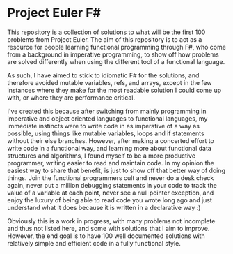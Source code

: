# Project Euler F#

This repository is a collection of solutions to what will be the first 100 problems from Project Euler. The aim of this repository is to act as a resource for people learning functional programming through F#, who come from a background in imperative programming, to show off how problems are solved differently when using the different tool of a functional language.

As such, I have aimed to stick to idiomatic F# for the solutions, and therefore avoided mutable variables, refs, and arrays, except in the few instances where they make for the most readable solution I could come up with, or where they are performance critical.

I've created this because after switching from mainly programming in imperative and object oriented languages to functional languages, my immediate instincts were to write code in as imperative of a way as possible, using things like mutable variables, loops and if statements without their else branches. However, after making a concerted effort to write code in a functional way, and learning more about functional data structures and algorithms, I found myself to be a more productive programmer, writing easier to read and maintain code. In my opinion the easiest way to share that benefit, is just to show off that better way of doing things. Join the functional programmers cult and never do a desk check again, never put a million debugging statements in your code to track the value of a variable at each point, never see a null pointer exception, and enjoy the luxury of being able to read code you wrote long ago and just understand what it does because it is written in a declarative way :)

Obviously this is a work in progress, with many problems not incomplete and thus not listed here, and some with solutions that I aim to improve. However, the end goal is to have 100 well documented solutions with relatively simple and efficient code in a fully functional style.